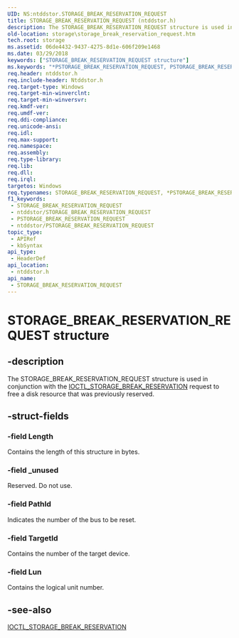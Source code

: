 ```yaml
---
UID: NS:ntddstor.STORAGE_BREAK_RESERVATION_REQUEST
title: STORAGE_BREAK_RESERVATION_REQUEST (ntddstor.h)
description: The STORAGE_BREAK_RESERVATION_REQUEST structure is used in conjunction with the IOCTL_STORAGE_BREAK_RESERVATION request to free a disk resource that was previously reserved.
old-location: storage\storage_break_reservation_request.htm
tech.root: storage
ms.assetid: 06de4432-9437-4275-8d1e-606f209e1468
ms.date: 03/29/2018
keywords: ["STORAGE_BREAK_RESERVATION_REQUEST structure"]
ms.keywords: "*PSTORAGE_BREAK_RESERVATION_REQUEST, PSTORAGE_BREAK_RESERVATION_REQUEST, PSTORAGE_BREAK_RESERVATION_REQUEST structure pointer [Storage Devices], STORAGE_BREAK_RESERVATION_REQUEST, STORAGE_BREAK_RESERVATION_REQUEST structure [Storage Devices], ntddstor/PSTORAGE_BREAK_RESERVATION_REQUEST, ntddstor/STORAGE_BREAK_RESERVATION_REQUEST, storage.storage_break_reservation_request, structs-general_f902ea12-3b3d-4eb7-9ac2-9a5abfabe13c.xml"
req.header: ntddstor.h
req.include-header: Ntddstor.h
req.target-type: Windows
req.target-min-winverclnt: 
req.target-min-winversvr: 
req.kmdf-ver: 
req.umdf-ver: 
req.ddi-compliance: 
req.unicode-ansi: 
req.idl: 
req.max-support: 
req.namespace: 
req.assembly: 
req.type-library: 
req.lib: 
req.dll: 
req.irql: 
targetos: Windows
req.typenames: STORAGE_BREAK_RESERVATION_REQUEST, *PSTORAGE_BREAK_RESERVATION_REQUEST
f1_keywords:
 - STORAGE_BREAK_RESERVATION_REQUEST
 - ntddstor/STORAGE_BREAK_RESERVATION_REQUEST
 - PSTORAGE_BREAK_RESERVATION_REQUEST
 - ntddstor/PSTORAGE_BREAK_RESERVATION_REQUEST
topic_type:
 - APIRef
 - kbSyntax
api_type:
 - HeaderDef
api_location:
 - ntddstor.h
api_name:
 - STORAGE_BREAK_RESERVATION_REQUEST
---
```


# STORAGE_BREAK_RESERVATION_REQUEST structure


## -description

The STORAGE_BREAK_RESERVATION_REQUEST structure is used in conjunction with the <a href="https://docs.microsoft.com/windows-hardware/drivers/ddi/ntddstor/ni-ntddstor-ioctl_storage_break_reservation">IOCTL_STORAGE_BREAK_RESERVATION</a> request to free a disk resource that was previously reserved.

## -struct-fields

### -field Length

Contains the length of this structure in bytes.

### -field _unused

Reserved. Do not use.

### -field PathId

Indicates the number of the bus to be reset.

### -field TargetId

Contains the number of the target device.

### -field Lun

Contains the logical unit number.

## -see-also

<a href="https://docs.microsoft.com/windows-hardware/drivers/ddi/ntddstor/ni-ntddstor-ioctl_storage_break_reservation">IOCTL_STORAGE_BREAK_RESERVATION</a>

